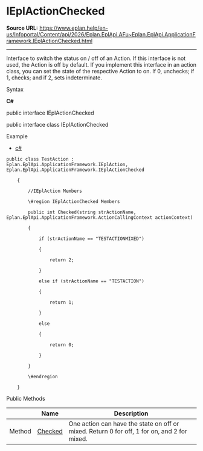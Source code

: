 # IEplActionChecked

**Source URL:** https://www.eplan.help/en-us/Infoportal/Content/api/2026/Eplan.EplApi.AFu~Eplan.EplApi.ApplicationFramework.IEplActionChecked.html

---

Interface to switch the status on / off of an Action. If this interface is not used, the Action is off by default. If you implement this interface in an action class, you can set the state of the respective Action to on. If 0, unchecks; if 1, checks; and if 2, sets indeterminate.

Syntax

**C#**



public interface IEplActionChecked

public interface class IEplActionChecked


Example

- [c#](#i-tab-content-5e2ea7d3-f8d7-4514-9a1f-2e8f6bb9c13f)

```
public class TestAction : Eplan.EplApi.ApplicationFramework.IEplAction, Eplan.EplApi.ApplicationFramework.IEplActionChecked

    {

        //IEplAction Members

        \#region IEplActionChecked Members

        public int Checked(string strActionName, Eplan.EplApi.ApplicationFramework.ActionCallingContext actionContext)

        {

            if (strActionName == "TESTACTIONMIXED")

            {

                return 2;

            } 

			else if (strActionName == "TESTACTION")

            {

                return 1;

            }

            else 

            {

                return 0;

            }

        }

        \#endregion

    }
```

Public Methods

|  | Name | Description |
| --- | --- | --- |
| Method | [Checked](Eplan.EplApi.AFu~Eplan.EplApi.ApplicationFramework.IEplActionChecked~Checked.html) | One action can have the state on off or mixed. Return 0 for off, 1 for on, and 2 for mixed. |


